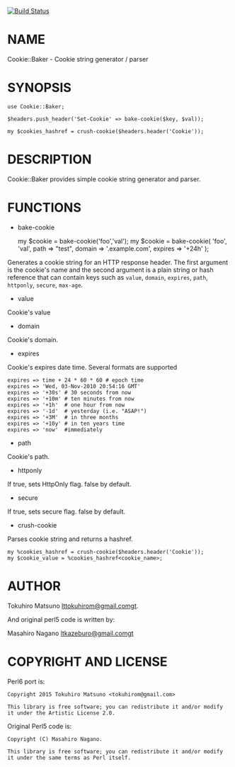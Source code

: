 [![Build Status](https://travis-ci.org/tokuhirom/p6-Cookie-Baker.svg?branch=master)](https://travis-ci.org/tokuhirom/p6-Cookie-Baker)

NAME
====

Cookie::Baker - Cookie string generator / parser

SYNOPSIS
========

    use Cookie::Baker;

    $headers.push_header('Set-Cookie' => bake-cookie($key, $val));

    my $cookies_hashref = crush-cookie($headers.header('Cookie'));

DESCRIPTION
===========

Cookie::Baker provides simple cookie string generator and parser.

FUNCTIONS
=========

  * bake-cookie

    my $cookie = bake-cookie('foo','val');
    my $cookie = bake-cookie(
        'foo', 'val',
        path => "test",
        domain => '.example.com',
        expires => '+24h'
    );

Generates a cookie string for an HTTP response header. The first argument is the cookie's name and the second argument is a plain string or hash reference that can contain keys such as `value`, `domain`, `expires`, `path`, `httponly`, `secure`, `max-age`.

  * value

Cookie's value

  * domain

Cookie's domain.

  * expires

Cookie's expires date time. Several formats are supported

    expires => time + 24 * 60 * 60 # epoch time
    expires => 'Wed, 03-Nov-2010 20:54:16 GMT' 
    expires => '+30s' # 30 seconds from now
    expires => '+10m' # ten minutes from now
    expires => '+1h'  # one hour from now 
    expires => '-1d'  # yesterday (i.e. "ASAP!")
    expires => '+3M'  # in three months
    expires => '+10y' # in ten years time
    expires => 'now'  #immediately

  * path

Cookie's path.

  * httponly

If true, sets HttpOnly flag. false by default.

  * secure

If true, sets secure flag. false by default.

  * crush-cookie

Parses cookie string and returns a hashref. 

    my %cookies_hashref = crush-cookie($headers.header('Cookie'));
    my $cookie_value = %cookies_hashref<cookie_name>;

AUTHOR
======

Tokuhiro Matsuno lttokuhirom@gmail.comgt.

And original perl5 code is written by:

Masahiro Nagano ltkazeburo@gmail.comgt

COPYRIGHT AND LICENSE
=====================

Perl6 port is:

    Copyright 2015 Tokuhiro Matsuno <tokuhirom@gmail.com>

    This library is free software; you can redistribute it and/or modify it under the Artistic License 2.0.

Original Perl5 code is:

    Copyright (C) Masahiro Nagano.

    This library is free software; you can redistribute it and/or modify
    it under the same terms as Perl itself.
